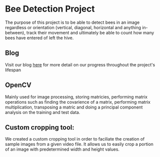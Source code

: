# Bee Detection Project
The purpose of this project is to be able to detect bees in an image regardless or orientation (vertical, diagonal, horizontal and anything in-between), track their movement and ultimately be able to count how many bees have entered of left the hive.

## Blog
Visit our blog [here](http://compvision-project.blogspot.com/) for more detail on our progress throughout the project's lifespan

## OpenCV
Mainly used for image processing, storing matricies, performing matrix operations  such as finding the covarience of a matrix, performing matrix multiplication, transposing a matric and doing a principal component analysis on the training and test data.

## Custom cropping tool:
We created a custom cropping tool in order to faciliate the creation of sample images from a given video file. It allows us to easily crop a portion of an image with predetermined width and height values.
 

 
 
